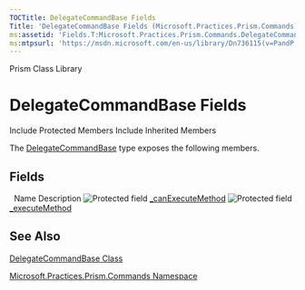```yaml
---
TOCTitle: DelegateCommandBase Fields
Title: 'DelegateCommandBase Fields (Microsoft.Practices.Prism.Commands)'
ms:assetid: 'Fields.T:Microsoft.Practices.Prism.Commands.DelegateCommandBase'
ms:mtpsurl: 'https://msdn.microsoft.com/en-us/library/Dn736115(v=PandP.50)'
---
```


Prism Class Library

DelegateCommandBase Fields
==========================

Include Protected Members
Include Inherited Members

The [DelegateCommandBase](https://msdn.microsoft.com/t:microsoft.practices.prism.commands.delegatecommandbase) type exposes the following members.

Fields
------

<span id="fieldTableToggle"></span>
 
Name
Description
![](https://msdn.microsoft.com/en-us/Dn736115.protfield(en-us,PandP.50).gif "Protected field")
[\_canExecuteMethod](https://msdn.microsoft.com/f:microsoft.practices.prism.commands.delegatecommandbase._canexecutemethod)
![](https://msdn.microsoft.com/en-us/Dn736115.protfield(en-us,PandP.50).gif "Protected field")
[\_executeMethod](https://msdn.microsoft.com/f:microsoft.practices.prism.commands.delegatecommandbase._executemethod)

See Also
--------

<span id="seeAlsoToggle"></span>
[DelegateCommandBase Class](https://msdn.microsoft.com/t:microsoft.practices.prism.commands.delegatecommandbase)

[Microsoft.Practices.Prism.Commands Namespace](https://msdn.microsoft.com/n:microsoft.practices.prism.commands)

